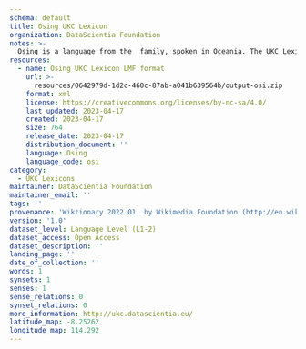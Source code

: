 ```yaml
---
schema: default
title: Osing UKC Lexicon
organization: DataScientia Foundation
notes: >-
  Osing is a language from the  family, spoken in Oceania. The UKC Lexicon of Osing is represented as a lexico-semantic network. It consists of words, word senses, synsets, as well as sense-level and synset-level relationships.
resources:
  - name: Osing UKC Lexicon LMF format
    url: >-
      resources/0642979d-1d2c-460c-87ab-a041b639564b/output-osi.zip
    format: xml
    license: https://creativecommons.org/licenses/by-nc-sa/4.0/
    last_updated: 2023-04-17
    created: 2023-04-17
    size: 764
    release_date: 2023-04-17
    distribution_document: ''
    language: Osing
    language_code: osi
category:
  - UKC Lexicons
maintainer: DataScientia Foundation
maintainer_email: ''
tags: ''
provenance: 'Wiktionary 2022.01. by Wikimedia Foundation (http://en.wiktionary.org); Princeton WordNet 2.1 by Princeton University (https://wordnet.princeton.edu)'
version: '1.0'
dataset_level: Language Level (L1-2)
dataset_access: Open Access
dataset_description: ''
landing_page: ''
date_of_collection: ''
words: 1
synsets: 1
senses: 1
sense_relations: 0
synset_relations: 0
more_information: http://ukc.datascientia.eu/
latitude_map: -8.25262
longitude_map: 114.292
---
```

